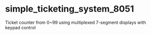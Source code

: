 # simple_ticketing_system_8051
Ticket counter from 0~99 using multiplexed 7-segment displays with keypad control
